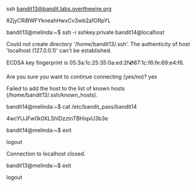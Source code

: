 ssh bandit13@bandit.labs.overthewire.org

8ZjyCRiBWFYkneahHwxCv3wb2a1ORpYL <enter>

bandit13@melinda:~$ ssh -i sshkey.private 
bandit14@localhost

Could not create directory '/home/bandit13/.ssh'.
The authenticity of host 'localhost (127.0.0.1)' can't be established.

ECDSA key fingerprint is 05:3a:1c:25:35:0a:ed:2f:cd:87:1c:f6:fe:69:e4:f6.

Are you sure you want to continue connecting (yes/no)? yes

Failed to add the host to the list of known hosts (/home/bandit13/.ssh/known_hosts).

bandit14@melinda:~$ cat /etc/bandit_pass/bandit14

4wcYUJFw0k0XLShlDzztnTBHiqxU3b3e

bandit14@melinda:~$ exit

logout

Connection to localhost closed.

bandit13@melinda:~$ exit

logout
